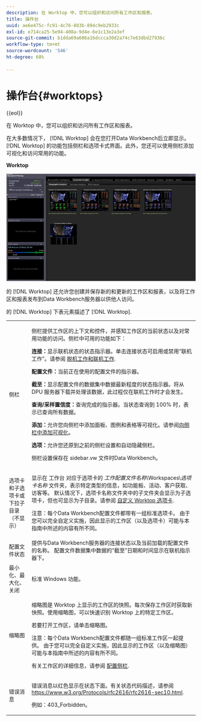 ```yaml
---
description: 在 Worktop 中，您可以组织和访问所有工作区和报表。
title: 操作台
uuid: ae6e475c-fc91-4c76-883b-894c9eb2933c
exl-id: e714ca25-5e94-408a-9d4e-6e1c13e2a3ef
source-git-commit: b1dda69a606a16dccca30d2a74c7e63dbd27936c
workflow-type: tm+mt
source-wordcount: '546'
ht-degree: 68%

---
```


# 操作台{#worktops}

{{eol}}

在 Worktop 中，您可以组织和访问所有工作区和报表。

在大多数情况下， [!DNL Worktop] 会在您打开Data Workbench后立即显示。 [!DNL Worktop] 的功能包括侧栏和选项卡式界面。此外，您还可以使用侧栏添加可视化和访问常用的功能。

**Worktop**

![](assets/client-wktp.png)

的 [!DNL Worktop] 还允许您创建并保存新的和更新的工作区和报表，以及将工作区和报表发布到Data Workbench服务器以供他人访问。

的 [!DNL Worktop] 下表元素描述了 [!DNL Worktop].

<table id="table_CB1DBB7DE8E2450A8C57601531BBD689">
 <tbody>
  <tr>
   <td colname="col1"> 侧栏 </td>
   <td colname="col2"> <p>侧栏提供工作区的上下文和控件，并感知工作区的当前状态以及对常用功能的访问。侧栏中可用的功能如下： </p> <p> <b>连接：</b>显示联机状态的状态指示器。单击连接状态可启用或禁用“<span class="wintitle">联机工作</span>”。请参阅 <a href="../../home/c-get-started/c-off-on.md#concept-cef8758ede044b18b3558376c5eb9f54"> 脱机工作和联机工作</a>. </p> <p> <b>配置文件：</b>当前正在使用的配置文件的指示器。 </p> <p> <b>截至：</b>显示配置文件的数据集中数据最新程度的状态指示器。将从 DPU 服务器下载并处理该数据，此过程仅在联机工作时才会发生。 </p> <p> <b>查询/采样置信度：</b>查询完成的指示器。当状态查询到 100% 时，表示已查询所有数据。 </p> <p> <b>添加：</b>允许您向侧栏中添加面板、图例和表格等可视化。请参阅<a href="../../home/c-get-started/c-config-sidebar.md#section-666f70a405db4f8d8eaffa567ffcac06">向侧栏中添加可视化</a>。 </p> <p> <b>选项：</b>允许您还原到之前的侧栏设置和自动隐藏侧栏。 </p> <p>侧栏设置保存在 <span class="filepath"> sidebar.vw</span> 文件时Data Workbench。 </p> </td>
  </tr>
  <tr>
   <td colname="col1"> <p>选项卡和子选项卡或下拉子目录（不显示） </p> </td>
   <td colname="col2"> <p>显示在 <span class="wintitle"> 工作台</span> 对应于选项卡的 <i>工作配置文件名称</i>\Workspaces\<i>选项卡名称</i> 文件夹，表示特定类型的信息，如功能板、活动、客户获取、访客等。 默认情况下，选项卡名称文件夹中的子文件夹会显示为子选项卡，但也可显示为子目录。请参阅 <a href="../../home/c-get-started/c-intf-anlys-ftrs/c-cstm-wktp-tabs/c-cstm-wktp-tabs.md#concept-0f1e6061b03949199326dc6df71a52bc"> 自定义 Worktop 选项卡</a>. </p> <p> <p>注意：每个Data Workbench配置文件都带有一组标准选项卡。 由于您可以完全自定义实施，因此显示的工作区（以及选项卡）可能与本指南中所述的内容有所不同。 </p> </p> </td>
  </tr>
  <tr>
   <td colname="col1"> 配置文件状态 </td>
   <td colname="col2"> 提供与Data Workbench服务器的连接状态以及当前加载的配置文件的名称。 配置文件数据集中数据的“截至”日期和时间显示在联机指示器下。 </td>
  </tr>
  <tr>
   <td colname="col1"> 最小化、最大化、关闭 </td>
   <td colname="col2"> 标准 Windows 功能。 </td>
  </tr>
  <tr>
   <td colname="col1"> 缩略图 </td>
   <td colname="col2"> <p>缩略图是 <span class="wintitle">Worktop</span> 上显示的工作区的快照。每次保存工作区时获取新快照。使用缩略图，可以快速识别 <span class="wintitle">Worktop</span> 上的特定工作区。 </p> <p>若要打开工作区，请单击缩略图。 </p> <p> <p>注意：每个Data Workbench配置文件都随一组标准工作区一起提供。 由于您可以完全自定义实施，因此显示的工作区（以及缩略图）可能与本指南中所述的内容有所不同。 </p> </p> <p>有关工作区的详细信息，请参阅 <a href="../../home/c-get-started/c-config-sidebar.md#concept-41db771b302e43018e5a9daa40b397e6"> 配置侧栏</a>. </p> </td>
  </tr>
  <tr>
   <td colname="col1"> 错误消息 </td>
   <td colname="col2"> <p>错误消息以红色显示在状态下面。有关状态代码描述，请参阅 <a href="https://www.w3.org/Protocols/rfc2616/rfc2616-sec10.html" format="http" scope="external"> https://www.w3.org/Protocols/rfc2616/rfc2616-sec10.html</a>. </p> <p>例如：403_Forbidden。 </p> </td>
  </tr>
 </tbody>
</table>
